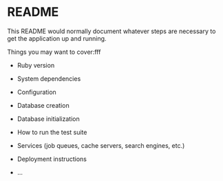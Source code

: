 # README

This README would normally document whatever steps are necessary to get the
application up and running.

Things you may want to cover:fff

* Ruby version

* System dependencies

* Configuration

* Database creation

* Database initialization

* How to run the test suite

* Services (job queues, cache servers, search engines, etc.)

* Deployment instructions

* ...
